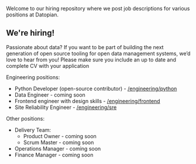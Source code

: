 Welcome to our hiring repository where we post job descriptions for various positions at Datopian.

## We're hiring!

Passionate about data? If you want to be part of building the next generation of open source tooling for open data management systems, we’d love to hear from you! Please make sure you include an up to date and complete CV with your application

Engineering positions:

- Python Developer (open-source contributor) - [/engineering/python](/engineering/python-developer.md)
- Data Engineer - coming soon
- Frontend engineer with design skills - [/engineering/frontend](/engineering/frontend.md)
- Site Reliability Engineer - [/engineering/sre](/engineering/sre.md)

Other positions:

- Delivery Team:
  - Product Owner - coming soon
  - Scrum Master - coming soon
- Operations Manager - coming soon
- Finance Manager - coming soon
